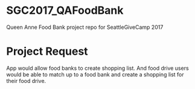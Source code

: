 # SGC2017_QAFoodBank
Queen Anne Food Bank project repo for SeattleGiveCamp 2017

# Project Request
App would allow food banks to create shopping list. And food drive users would be able to match up to a food bank and create a shopping list for their food drive.
